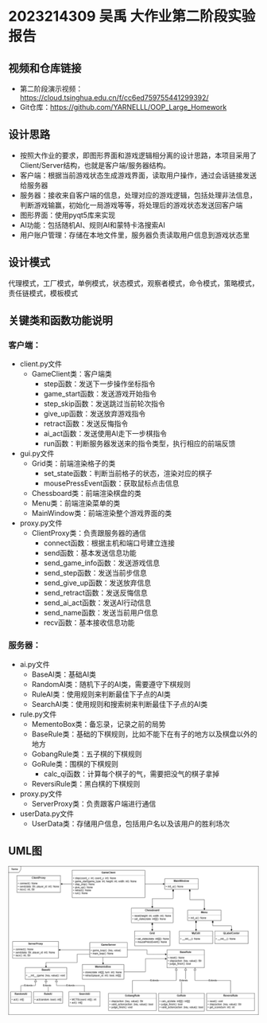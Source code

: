 # 2023214309 吴禹 大作业第二阶段实验报告

## 视频和仓库链接

- 第二阶段演示视频：https://cloud.tsinghua.edu.cn/f/cc6ed759755441299392/
- Git仓库：https://github.com/YARNELLL/OOP_Large_Homework

## 设计思路

+ 按照大作业的要求，即图形界面和游戏逻辑相分离的设计思路，本项目采用了Client/Server结构，也就是客户端/服务器结构。
+ 客户端：根据当前游戏状态生成游戏界面，读取用户操作，通过会话链接发送给服务器
+ 服务器：接收来自客户端的信息，处理对应的游戏逻辑，包括处理非法信息，判断游戏输赢，初始化一局游戏等等，将处理后的游戏状态发送回客户端
+ 图形界面：使用pyqt5库来实现
+ AI功能：包括随机AI、规则AI和蒙特卡洛搜索AI
+ 用户账户管理：存储在本地文件里，服务器负责读取用户信息到游戏状态里

## 设计模式

代理模式，工厂模式，单例模式，状态模式，观察者模式，命令模式，策略模式，责任链模式，模板模式

## 关键类和函数功能说明

### 客户端：

- client.py文件
  - GameClient类：客户端类
    - step函数：发送下一步操作坐标指令
    - game_start函数：发送游戏开始指令
    - step_skip函数：发送跳过当前轮次指令
    - give_up函数：发送放弃游戏指令
    - retract函数：发送反悔指令
    - ai_act函数：发送使用AI走下一步棋指令
    - run函数：判断服务器发送来的指令类型，执行相应的前端反馈
- gui.py文件
  - Grid类：前端渲染格子的类
    - set_state函数：判断当前格子的状态，渲染对应的棋子
    - mousePressEvent函数：获取鼠标点击信息
  - Chessboard类：前端渲染棋盘的类
  - Menu类：前端渲染菜单的类
  - MainWindow类：前端渲染整个游戏界面的类
- proxy.py文件
  - ClientProxy类：负责跟服务器的通信
    - connect函数：根据主机和端口号建立连接
    - send函数：基本发送信息功能
    - send_game_info函数：发送游戏信息
    - send_step函数：发送当前步信息
    - send_give_up函数：发送放弃信息
    - send_retract函数：发送反悔信息
    - send_ai_act函数：发送AI行动信息
    - send_name函数：发送当前用户信息
    - recv函数：基本接收信息功能

### 服务器：

- ai.py文件
  - BaseAI类：基础AI类
  - RandomAI类：随机下子的AI类，需要遵守下棋规则
  - RuleAI类：使用规则来判断最佳下子点的AI类
  - SearchAI类：使用规则和搜索树来判断最佳下子点的AI类
- rule.py文件
  - MementoBox类：备忘录，记录之前的局势
  - BaseRule类：基础的下棋规则，比如不能下在有子的地方以及棋盘以外的地方
  - GobangRule类：五子棋的下棋规则
  - GoRule类：围棋的下棋规则
    - calc_qi函数：计算每个棋子的气，需要把没气的棋子拿掉
  - ReversiRule类：黑白棋的下棋规则
- proxy.py文件
  - ServerProxy类：负责跟客户端进行通信
- userData.py文件
  - UserData类：存储用户信息，包括用户名以及该用户的胜利场次

## UML图

![uml类图_2](uml类图_2.png)
